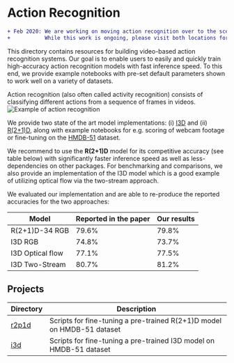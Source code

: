 # Action Recognition

```diff
+ Feb 2020: We are working on moving action recognition over to the scenarios\action_recognition folder.
+           While this work is ongoing, please visit both locations for implementations and documentation.
```

This directory contains resources for building video-based action recognition systems.
Our goal is to enable users to easily and quickly train high-accuracy action recognition models with fast inference speed. To this end, we provide example notebooks with pre-set default parameters shown to work well on a variety of datasets.

Action recognition (also often called activity recognition) consists of classifying different actions from a sequence
of frames in videos.
![](./media/action_recognition2.gif "Example of action recognition")

We provide two state of the art model implementations: (i) [I3D](https://arxiv.org/pdf/1705.07750.pdf) and (ii) [R(2+1)D](https://arxiv.org/abs/1711.11248), along with example notebooks for e.g. scoring of webcam footage or fine-tuning on the [HMDB-51](http://serre-lab.clps.brown.edu/resource/hmdb-a-large-human-motion-database/) dataset.

We recommend to use the **R(2+1)D** model for its competitive accuracy (see table below) with significantly faster inference speed as well as less-dependencies on other packages. For benchmarking and comparisons, we also provide an implementation of the I3D model which is a good example of utilizing optical flow via the two-stream approach.

We evaluated our implementation and are able to re-produce the reported accuracies for the two approaches:

| Model | Reported in the paper | Our results |
| ------- | -------| ------- |
| R(2+1)D-34 RGB | 79.6% | 79.8% |
| I3D RGB | 74.8% | 73.7% |
| I3D Optical flow | 77.1% | 77.5% |
| I3D Two-Stream | 80.7% | 81.2% |


## Projects

| Directory |  Description |
| -------- |  ----------- |
| [r2p1d](r2p1d)  | Scripts for fine-tuning a pre-trained R(2+1)D model on HMDB-51 dataset
| [i3d](i3d)  | Scripts for fine-tuning a pre-trained I3D model on HMDB-51 dataset
